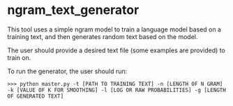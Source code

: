 # ngram_text_generator

This tool uses a simple ngram model to train a language model based on a training text, and then generates random text based on the model.

The user should provide a desired text file (some examples are provided) to train on.

To run the generator, the user should run:

```
>>> python master.py -t [PATH TO TRAINING TEXT] -n [LENGTH OF N GRAM] -k [VALUE OF K FOR SMOOTHING] -l [LOG OR RAW PROBABILITIES] -g [LENGTH OF GENERATED TEXT]
```
